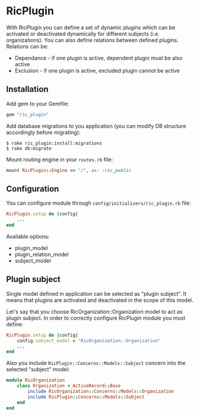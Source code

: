 # RicPlugin

With RicPlugin you can define a set of dynamic plugins which can be activated or deactivated dynamically for different subjects (i.e. organizations). You can also define relations between defined plugins. Relations can be:

- Dependance - if one plugin is active, dependent plugin must be also active
- Exclusion - if one plugin is active, excluded plugin cannot be active

## Installation

Add gem to your Gemfile:

```ruby
gem "ric_plugin"
```

Add database migrations to you application (you can modify DB structure accordingly before migrating):

    $ rake ric_plugin:install:migrations
    $ rake db:migrate

Mount routing engine in your `routes.rb` file:

```ruby
mount RicPlugin::Engine => "/", as: :ric_public
```

## Configuration

You can configure module through `config/initializers/ric_plugin.rb` file:

```ruby
RicPlugin.setup do |config|
    ...
end
```

Available options:

- plugin_model
- plugin_relation_model
- subject_model

## Plugin subject

Single model defined in application can be selected as "plugin subject". It means that plugins are activated and deactivated in the scope of this model. 

Let's say that you choose RicOrganization::Organization model to act as plugin subject. In order to correctly configure RicPlugin module you must define:

```ruby
RicPlugin.setup do |config| 
    config.subject_model = "RicOrganization::Organization"
    ...
end
```

Also you include `RicPlugin::Concerns::Models::Subject` concern into the selected "subject" model:

```ruby
module RicOrganization
    class Organization < ActiveRecord::Base
        include RicOrganization::Concerns::Models::Organization
        include RicPlugin::Concerns::Models::Subject
    end
end
```
